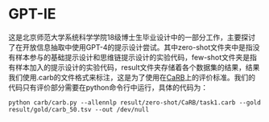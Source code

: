 # GPT-IE
这是北京师范大学系统科学学院18级博士生毕业设计中的一部分工作，主要探讨了在开放信息抽取中使用GPT-4的提示设计尝试。其中zero-shot文件夹中是指没有样本参与的基础提示设计和思维链提示设计的实验代码，few-shot文件夹是指有样本加入的提示设计的实验代码，result文件夹存储着各个数据集的结果，结果我们使用.carb的文件格式来标注，这是为了使用在[CaRB](https://github.com/dair-iitd/CaRB)上的评价标准。我们的代码只有评价部分需要在python命令行中运行，具体的代码为：  
```shell 
python carb/carb.py --allennlp result/zero-shot/CaRB/task1.carb --gold result/gold/carb_50.tsv --out /dev/null
```




